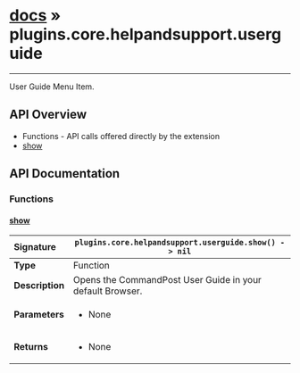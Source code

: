# [docs](index.md) » plugins.core.helpandsupport.userguide
---

User Guide Menu Item.

## API Overview
* Functions - API calls offered directly by the extension
 * [show](#show)

## API Documentation

### Functions

#### [show](#show)
| <span style="float: left;">**Signature**</span> | <span style="float: left;">`plugins.core.helpandsupport.userguide.show() -> nil` </span>                                                          |
| -----------------------------------------------------|---------------------------------------------------------------------------------------------------------|
| **Type**                                             | Function                                                                                         |
| **Description**                                      | Opens the CommandPost User Guide in your default Browser.                                                                                         |
| **Parameters**                                       | <ul><li>None</li></ul> |
| **Returns**                                          | <ul><li>None</li></ul>          |

